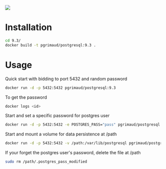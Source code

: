 <a href="http://www.postgresql.org/" target="_blank">
<img src="https://wiki.postgresql.org/images/3/30/PostgreSQL_logo.3colors.120x120.png"/>
</a>

# Installation
```bash
cd 9.3/
docker build -t pgrimaud/postgresql:9.3 .
```
# Usage

Quick start with bidding to port 5432 and random password
```bash
docker run -d -p 5432:5432 pgrimaud/postgresql:9.3
```

To get the password
```bash
docker logs <id>
```

Start and set a specific password for postgres user
```bash
docker run -d -p 5432:5432 -e POSTGRES_PASS="pass" pgrimaud/postgresql:9.3
```

Start and mount a volume for data persistence at /path
```bash
docker run -d -p 5432:5432 -v /path:/var/lib/postgresql pgrimaud/postgresql:9.3
```

If your forget the postgres user's password, delete the file at /path
```bash
sudo rm /path/.postgres_pass_modified
```
